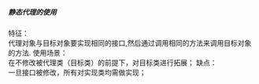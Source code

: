 ##### 静态代理的使用
特征：<br/>
代理对象与目标对象要实现相同的接口,然后通过调用相同的方法来调用目标对象的方法.
使用场景：<br/>
在不修改被代理类（目标类）的前提下，对目标类进行拓展；
缺点：<br/>
一旦接口被修改，所有对实现类均需做实现；